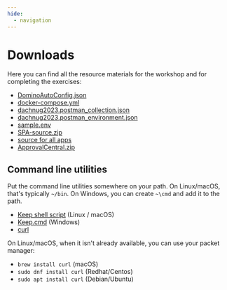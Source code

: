 ```yaml
---
hide:
  - navigation
---
```


# Downloads

Here you can find all the resource materials for the workshop and for completing the exercises: 

- [DominoAutoConfig.json](DominoAutoConfig.json)
- [docker-compose.yml](docker-compose.yml)
- [dachnug2023.postman_collection.json](dachnug2023.postman_collection.json)
- [dachnug2023.postman_environment.json](dachnug2023.postman_environment.json)
- [sample.env](sample.env)
- [SPA-source.zip](SPA-source.zip)
- [source for all apps](apps-src.zip)
- [ApprovalCentral.zip](ApprovalCentral.zip)

## Command line utilities

Put the command line utilities somewhere on your path. On Linux/macOS, that's typically `~/bin`. On Windows, you can create `~\cmd` and add it to the path.

- [Keep shell script](keep) (Linux / macOS)
- [Keep.cmd](keep.cmd) (Windows)
- [curl](https://curl.se/download.html)

On Linux/macOS, when it isn't already available, you can use your packet manager:

- `brew install curl` (macOS)
- `sudo dnf install curl` (Redhat/Centos)
- `sudo apt install curl` (Debian/Ubuntu)
